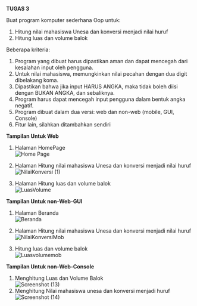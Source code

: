 <b> TUGAS 3 </b>

Buat program komputer sederhana Oop untuk:
1. Hitung nilai mahasiswa Unesa dan konversi menjadi nilai huruf
2. Hitung luas dan volume balok

Beberapa kriteria:
1. Program yang dibuat harus dipastikan aman dan dapat mencegah dari kesalahan input oleh pengguna.
2. Untuk nilai mahasiswa, memungkinkan nilai pecahan dengan dua digit dibelakang koma.
3. Dipastikan bahwa jika input HARUS ANGKA, maka tidak boleh diisi dengan BUKAN ANGKA, dan sebaliknya.
4. Program harus dapat mencegah input pengguna dalam bentuk angka negatif.
5. Program dibuat dalam dua versi: web dan non-web (mobile, GUI, Console)
6. Fitur lain, silahkan ditambahkan sendiri

<b> Tampilan Untuk Web </b>

1. Halaman HomePage <br>
![Home Page](https://user-images.githubusercontent.com/56226681/131212047-506d6fa6-7344-45cf-b3a8-e096d2779b1e.png)
 
2. Halaman Hitung nilai mahasiswa Unesa dan konversi menjadi nilai huruf <br>
![NilaiKonversi (1)](https://user-images.githubusercontent.com/56226681/133453097-a9a2a5a8-b6a7-4671-a077-b434d3ad9313.png)

3. Halaman Hitung luas dan volume balok <br>
![LuasVolume](https://user-images.githubusercontent.com/56226681/131652603-3b37e9f0-fb93-4b62-998f-18fcb8e55ffc.png)


<b> Tampilan Untuk non-Web-GUI</b>
1. Halaman Beranda <br>
![Beranda](https://user-images.githubusercontent.com/56226681/131212094-9261f8e2-5569-4a2c-afab-2f4cdf4a0815.png)

2. Halaman Hitung nilai mahasiswa Unesa dan konversi menjadi nilai huruf <br>
![NilaiKonversiMob](https://user-images.githubusercontent.com/56226681/131652665-eb3b16cc-6a1d-44e5-975c-205556683e35.png)

3. Hitung luas dan volume balok <br>
![Luasvolumemob](https://user-images.githubusercontent.com/56226681/131652683-0544727c-3c8a-4810-a68b-c89af12f691b.png)

<b> Tampilan Untuk non-Web-Console</b>
1. Menghitung Luas dan Volume Balok <br>
![Screenshot (13)](https://user-images.githubusercontent.com/56226681/133451685-7ee55357-ba2e-40c0-9df1-1d2b98b0b7a0.png)
2. Menghitung Nilai mahasiswa unesa dan konversi menjadi huruf <br>
![Screenshot (14)](https://user-images.githubusercontent.com/56226681/133451694-8550e2e3-8bc1-4c44-935f-3881d4212105.png)


